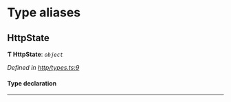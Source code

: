 

# Type aliases

<a id="httpstate"></a>

##  HttpState

**Ƭ HttpState**: *`object`*

*Defined in [http/types.ts:9](https://github.com/polkadot-js/api/blob/c2ccf35/packages/rpc-provider/src/http/types.ts#L9)*

#### Type declaration

___

